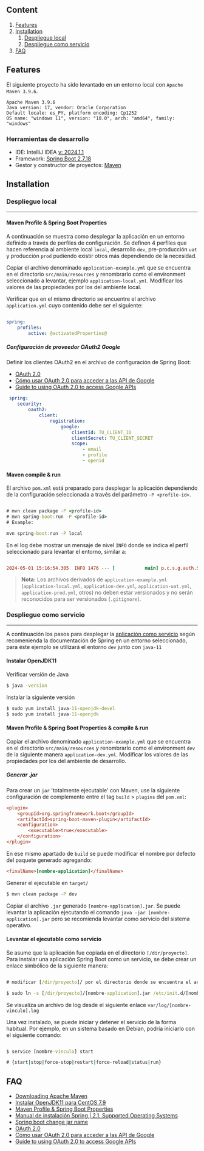 ## Content

1. [Features](#features)
2. [Installation](#installation)
    1. [Despliegue local](#despliegue-local)
    2. [Despliegue como servicio](#despliegue-como-servicio)
3. [FAQ](#faq)

## Features

El siguiente proyecto ha sido levantado en un entorno local con `Apache Maven 3.9.6`.

```
Apache Maven 3.9.6
Java version: 17, vendor: Oracle Corporation
Default locale: es_PY, platform encoding: Cp1252
OS name: "windows 11", version: "10.0", arch: "amd64", family: "windows"

```

### Herramientas de desarrollo

* IDE: IntelliJ IDEA [v: 2024.1.1](https://www.jetbrains.com/idea/download/)
* Framework: [Spring Boot 2.7.18](https://start.spring.io/)
* Gestor y constructor de proyectos: [Maven](https://maven.apache.org/)

## Installation

### Despliegue local
***

#### Maven Profile & Spring Boot Properties

A continuación se muestra como desplegar la aplicación en un entorno definido a través de perfiles de configuración. Se definen 4 perfiles que hacen referencia al ambiente local `local`, desarrollo `dev`, pre-producción `uat`  y producción `prod` pudiendo existir otros más dependiendo de la necesidad.

Copiar el archivo denominado `application-example.yml` que se encuentra en el directorio `src/main/resources` y renombrarlo como el environment seleccionado a levantar, ejemplo `application-local.yml`. Modificar los valores de las propiedades por los del ambiente local.

Verificar que en el mismo directorio se encuentre el archivo `application.yml` cuyo contenido debe ser el siguiente:

```yml

spring:
    profiles:
        active: @activatedProperties@

```

##### Configuración de proveedor OAuth2 Google

 Definir los clientes OAuth2 en el archivo de configuración de Spring Boot:
 
* [OAuth 2.0]( https://cloud.google.com/docs/authentication?hl=es-419#oauth2)
* [Cómo usar OAuth 2.0 para acceder a las API de Google](https://developers.google.com/identity/protocols/oauth2)
* [Guide to using OAuth 2.0 to access Google APIs](https://medium.com/@tony.infisical/guide-to-using-oauth-2-0-to-access-google-apis-dead94d6866d) 

```yml
 spring:
    security:
        oauth2:
            client:
                registration:
                    google:
                        clientId: TU_CLIENT_ID
                        clientSecret: TU_CLIENT_SECRET
                        scope:
                            - email
                            - profile
                            - openid
```

#### Maven compile & run

El archivo `pom.xml` está preparado para desplegar la aplicación dependiendo de la configuración seleccionada a través del parámetro `-P <profile-id>`.

```cmd

# mvn clean package -P <profile-id>
# mvn spring-boot:run -P <profile-id>
# Example:

mvn spring-boot:run -P local

```

En el log debe mostrar un mensaje de nivel `INFO` donde se indica el perfil seleccionado para levantar el entorno, similar a:

```ini

2024-05-01 15:16:54.305  INFO 1476 --- [           main] p.c.s.g.auth.SpringSsoGoogleApplication  : The following 1 profile is active: "local"


```


> **Nota:** Los archivos derivados de `application-example.yml` (`application-local.yml`, `application-dev.yml`, `application-uat.yml`, `application-prod.yml`, otros) no deben estar versionados y no serán reconocidos para ser versionados (`.gitignore`).


### Despliegue como servicio
***

A continuación los pasos para desplegar la [aplicación como servicio](https://docs.spring.io/spring-boot/docs/current/reference/html/deployment.html#deployment.installing) según recomenienda la documentación de Spring en un entorno seleccionado, para éste ejemplo se utilizará el entorno `dev` junto con `java-11`

#### Instalar OpenJDK11

Verificar versión de Java

```cmd
$ java -version
```

Instalar la siguiente versión

```cmd
$ sudo yum install java-11-openjdk-devel
$ sudo yum install java-11-openjdk

```

#### Maven Profile & Spring Boot Properties & compile & run

Copiar el archivo denominado `application-example.yml` que se encuentra en el directorio `src/main/resources` y renombrarlo como el environment `dev` de la siguiente manera `application-dev.yml`. Modificar los valores de las propiedades por los del ambiente de desarrollo.

##### Generar .jar

Para crear un `jar` 'totalmente ejecutable' con Maven, use la siguiente configuración de complemento entre el tag `build` > `plugins` del `pom.xml`:

```ini
<plugin>
    <groupId>org.springframework.boot</groupId>
    <artifactId>spring-boot-maven-plugin</artifactId>
    <configuration>
        <executable>true</executable>
    </configuration>
</plugin>
```

En ese mismo apartado de `build` se puede modificar el nombre por defecto del paquete generado agregando:

```ini
<finalName>[nombre-application]</finalName>
```

Generar el ejecutable en `target/`

```cmd
$ mvn clean package -P dev
```

Copiar el archivo `.jar` generado `[nombre-application].jar`. Se puede levantar la aplicación ejecutando el comando `java -jar [nombre-application].jar` pero se recomienda levantar como servicio del sistema operativo.

#### Levantar el ejecutable como servicio

Se asume que la aplicación fue copiada en el directorio `[/dir/proyecto]`. Para instalar una aplicación Spring Boot como un servicio, se debe crear un enlace simbólico de la siguiente manera:

```cmd

# modificar [/dir/proyecto]/ por el directorio donde se encuentra el archivo

$ sudo ln -s [/dir/proyecto]/[nombre-application].jar /etc/init.d/[nombre-vinculo]

```

Se visualiza un archivo de log desde el siguiente enlace `var/log/[nombre-vinculo].log`

Una vez instalado, se puede iniciar y detener el servicio de la forma habitual. Por ejemplo, en un sistema basado en Debian, podría iniciarlo con el siguiente comando:

```cmd

$ service [nombre-vinculo] start

# {start|stop|force-stop|restart|force-reload|status|run}

```

## FAQ

* [Downloading Apache Maven](https://maven.apache.org/download.cgi)
* [Instalar OpenJDK11 para CentOS 7.9](https://phoenixnap.com/kb/install-java-on-centos)
* [Maven Profile & Spring Boot Properties](https://medium.com/@derrya/maven-profile-spring-boot-properties-a34f2b2bb386)
* [Manual de instalación Spring | 2.1. Supported Operating Systems](https://docs.spring.io/spring-boot/docs/current/reference/html/deployment.html#deployment.installing)
* [Spring boot change jar name](https://javadeveloperzone.com/spring-boot/spring-boot-change-jar-name/)
* [OAuth 2.0]( https://cloud.google.com/docs/authentication?hl=es-419#oauth2)
* [Cómo usar OAuth 2.0 para acceder a las API de Google](https://developers.google.com/identity/protocols/oauth2)
* [Guide to using OAuth 2.0 to access Google APIs](https://medium.com/@tony.infisical/guide-to-using-oauth-2-0-to-access-google-apis-dead94d6866d) 
